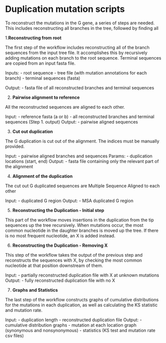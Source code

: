 # Duplication mutation scripts

To reconstruct the mutations in the G gene, a series of steps are needed.
This includes reconstructing all branches in the tree, followed by finding all

1.**Reconstructing from root**

The first step of the workflow includes reconstructing all of the branch sequences
from the input tree file.
It accomplishes this by recursively adding mutations on each branch to the root sequence.
Terminal sequences are copied from an input fasta file. 

Inputs:
	- root sequence
	- tree file (with mutation annotations for each branch)
	- terminal sequences (fasta)
	
Output:
	- fasta file of all reconstructed branches and terminal sequences
	

2. **Pairwise alignment to reference**

All the reconstructed sequences are aligned to each other.

Input:
	- reference fasta (a or b)
	- all reconstructed branches and terminal sequences (Step 1. output)
Output:
	- pairwise aligned sequences
	

3. **Cut out duplication**

The G duplication is cut out of the alignment. The indices must be manually provided.

Input:
	- pairwise aligned branches and sequences
Params:
	- duplication locations (start, end)
Output:
	- fasta file containing only the relevant part of the alignment


4. **Alignment of the duplication**

The cut out G duplicated sequences are Multiple Sequence Aligned to each other

Input:
	- duplicated G region
Output:
	- MSA duplicated G region

5. **Reconstructing the Duplication - Initial step**

This part of the workflow moves insertions in the duplication from the tip sequences up the tree recursively.
When mutations occur, the most common nucleotide in the daughter branches is moved up the tree.
If there is no most frequent nucleotide, an X is added instead.

6. **Reconstructing the Duplication - Removing X**

This step of the workflow takes the output of the previous step and reconstructs the sequences with X, 
by checking the most common nucleotide at that position downstream of them. 

Input:
	- partially reconstructed duplication file with X at unknown mutations
Output:
	- fully reconstructed duplication file with no X
	
7. **Graphs and Statistics**

The last step of the workflow constructs graphs of cumulative distributions for the mutations in each duplication,
as well as calculating the KS statistic and mutation rate.

Input:
	- duplication length
	- reconstructed duplication file
Output:
	-cumulative distribution graphs
	- mutation at each location graph (synonymous and nonsynonymous)
	- statistics (KS test and mutation rate csv files)
	
	
